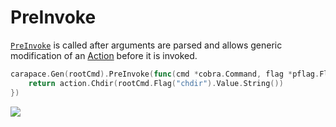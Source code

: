 # PreInvoke

[`PreInvoke`] is called after arguments are parsed and allows generic modification of an [Action] before it is invoked.

```go
carapace.Gen(rootCmd).PreInvoke(func(cmd *cobra.Command, flag *pflag.Flag, action carapace.Action) carapace.Action {
	return action.Chdir(rootCmd.Flag("chdir").Value.String())
})
```

![](./preInvoke.cast)

[Action]:../action.md
[`PreInvoke`]:https://pkg.go.dev/github.com/rsteube/carapace#Carapace.PreInvoke